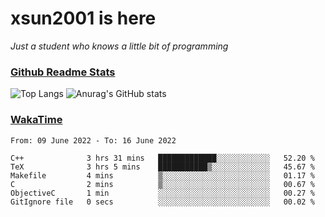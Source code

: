 # xsun2001 is here

*Just a student who knows a little bit of programming*

### [Github Readme Stats](https://github.com/anuraghazra/github-readme-stats)

![Top Langs](https://github-readme-stats.vercel.app/api/top-langs/?username=xsun2001&layout=compact&theme=radical) ![Anurag's GitHub stats](https://github-readme-stats.vercel.app/api?username=xsun2001&show_icons=true&theme=radical)

### [WakaTime](https://wakatime.com)

<!--START_SECTION:waka-->

```text
From: 09 June 2022 - To: 16 June 2022

C++              3 hrs 31 mins   █████████████░░░░░░░░░░░░   52.20 %
TeX              3 hrs 5 mins    ███████████▒░░░░░░░░░░░░░   45.67 %
Makefile         4 mins          ▒░░░░░░░░░░░░░░░░░░░░░░░░   01.17 %
C                2 mins          ▒░░░░░░░░░░░░░░░░░░░░░░░░   00.67 %
ObjectiveC       1 min           ░░░░░░░░░░░░░░░░░░░░░░░░░   00.27 %
GitIgnore file   0 secs          ░░░░░░░░░░░░░░░░░░░░░░░░░   00.02 %
```

<!--END_SECTION:waka-->
